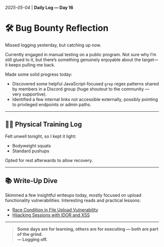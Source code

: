*2025-05-04* | **Daily Log — Day 16**

# 🛠️ Bug Bounty Reflection

Missed logging yesterday, but catching up now.

Currently engaged in manual testing on a public program. Not sure why I’m still glued to it, but there’s something genuinely enjoyable about the target—it keeps pulling me back.

Made some solid progress today:
- Discovered some helpful JavaScript-focused `grep` regex patterns shared by members in a Discord group (huge shoutout to the community — very supportive).
- Identified a few internal links not accessible externally, possibly pointing to privileged endpoints or admin paths.

---

## 🧘‍♂️ Physical Training Log

Felt unwell tonight, so I kept it light:
- Bodyweight squats
- Standard pushups

Opted for rest afterwards to allow recovery.

---

## 📚 Write-Up Dive

Skimmed a few insightful writeups today, mostly focused on upload functionality vulnerabilities. Interesting reads and practical lessons:

- [Race Condition in File Upload Vulnerability](https://medium.com/@momenishine/race-condition-in-file-upload-vulnerability-c932285602aa)
- [Hijacking Sessions with IDOR and XSS](https://bxmbn.medium.com/hijacking-sessions-with-idor-and-xss-bxmbn-396f99761a85)

---

> **Some days are for learning, others are for executing — both are part of the grind.**  
> **— Logging off.**
